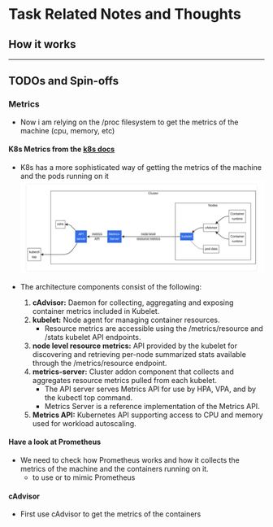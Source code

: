 # Task Related Notes and Thoughts

## How it works

---
## TODOs and Spin-offs

### Metrics
- Now i am relying on the /proc filesystem to get the metrics of the machine (cpu, memory, etc)

#### K8s Metrics from the [k8s docs](https://kubernetes.io/docs/tasks/debug/debug-cluster/resource-metrics-pipeline/)
- K8s has a more sophisticated way of getting the metrics of the machine and the pods running on it
  ![](./images/k8s-metrics-pipeline.png)

- The architecture components consist of the following:
  1. **cAdvisor:** Daemon for collecting, aggregating and exposing container metrics included in Kubelet.
  2. **kubelet:** Node agent for managing container resources. 
     - Resource metrics are accessible using the /metrics/resource and /stats kubelet API endpoints.
  3. **node level resource metrics:** API provided by the kubelet for discovering and retrieving per-node summarized stats available through the /metrics/resource endpoint.
  4. **metrics-server:** Cluster addon component that collects and aggregates resource metrics pulled from each kubelet. 
     - The API server serves Metrics API for use by HPA, VPA, and by the kubectl top command. 
     - Metrics Server is a reference implementation of the Metrics API.
  5. **Metrics API:** Kubernetes API supporting access to CPU and memory used for workload autoscaling.

#### Have a look at Prometheus
- We need to check how Prometheus works and how it collects the metrics of the machine and the containers running on it.
  - to use or to mimic Prometheus

#### cAdvisor
- First use cAdvisor to get the metrics of the containers
